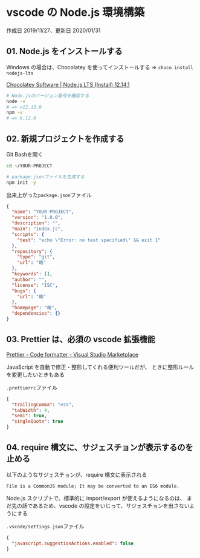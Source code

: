 # vscode の Node.js 環境構築

作成日 2019/11/27、更新日 2020/01/31

## 01. Node.js をインストールする

Windows の場合は、Chocolatey を使ってインストールする => `choco install nodejs-lts`

[Chocolatey Software \| Node\.js LTS \(Install\) 12\.14\.1](https://chocolatey.org/packages/nodejs-lts)

```bash
# Node.jsのバージョン番号を確認する
node -v
# => v12.13.0
npm -v
# => 6.12.0
```

## 02. 新規プロジェクトを作成する

Git Bashを開く

```bash
cd ~/YOUR-PROJECT

# package.jsonファイルを生成する
npm init -y
```

出来上がった`package.json`ファイル

```json
{
  "name": "YOUR-PROJECT",
  "version": "1.0.0",
  "description": "",
  "main": "index.js",
  "scripts": {
    "test": "echo \"Error: no test specified\" && exit 1"
  },
  "repository": {
    "type": "git",
    "url": "略"
  },
  "keywords": [],
  "author": "",
  "license": "ISC",
  "bugs": {
    "url": "略"
  },
  "homepage": "略",
  "dependencies": {}
}
```

## 03. Prettier は、必須の vscode 拡張機能

[Prettier \- Code formatter \- Visual Studio Marketplace](https://marketplace.visualstudio.com/items?itemName=esbenp.prettier-vscode)

JavaScript を自動で修正・整形してくれる便利ツールだが、
ときに整形ルールを変更したいときもある

`.prettierrc`ファイル

```json
{
  "trailingComma": "es5",
  "tabWidth": 4,
  "semi": true,
  "singleQuote": true
}
```

## 04. require 構文に、サジェスチョンが表示するのを止める

以下のようなサジェスチョンが、require 構文に表示される

`File is a CommonJS module; It may be converted to an ES6 module.`

Node.js スクリプトで、標準的に import/export が使えるようになるのは、
まだ先の話であるため、vscode の設定をいじって、サジェスチョンを出さないようにする

`.vscode/settings.json`ファイル

```json
{
  "javascript.suggestionActions.enabled": false
}
```
